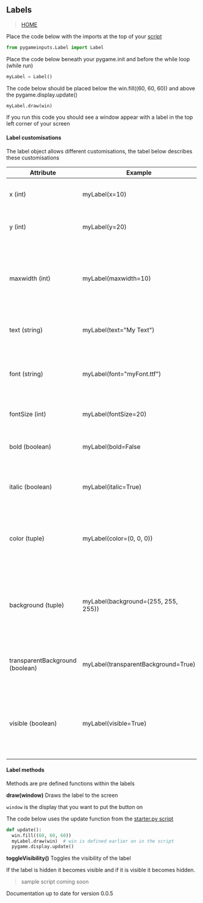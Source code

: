 ## Labels

> [HOME](https://captainorigami01.github.io/pygame-inputs/)

Place the code below with the imports at the top of your [script](https://github.com/captainorigami01/pygame-inputs/blob/c1b627e65933d34479a9376751eaf7d4776e48b1/starter.py)
```python
from pygameinputs.Label import Label
```

Place the code below beneath your pygame.init and before the while loop (while run)
```python
myLabel = Label()
```

The code below should be placed below the win.fill((60, 60, 60)) and above the pygame.display.update()
```python
myLabel.draw(win)
```

If you run this code you should see a window appear with a label in the top left corner of your screen

#### Label customisations

The label object allows different customisations, the tabel below describes these customisations

|**Attribute**  | **Example** | **Description** |
|--|--|--|
|x (int) | myLabel(x=10) | Sets the x coordinate on the window |
|y (int) | myLabel(y=20) | Sets the y coordinate on the window |
|maxwidth (int) | myLabel(maxwidth=10)|Sets the maximum width of the text in pixels. If it is 0 then this attribute is ignored|
|text (string)| myLabel(text="My Text")|Sets the text displayed on the label|
|font (string)| myLabel(font="myFont.ttf")|Sets the font on the label. It can use a ttf font or a font such as calibri|
|fontSize (int)|myLabel(fontSize=20)|Sets the size of the font|
|bold (boolean)|myLabel(bold=False|Sets the text to bold when True or regular when False|
|italic (boolean)|myLabel(italic=True)|Sets the font to italic when True or regular when False|
|color (tuple)|myLabel(color=(0, 0, 0))|Takes an RGB colour in a tuple format. In this case I set my font colour to black|
|background (tuple)|myLabel(background=(255, 255, 255))|Takes an RGB colour in a tuple format. In this case I set the background colour to white|
|transparentBackground (boolean)|myLabel(transparentBackground=True)|Whether or not the background should be transparent or not|
|visible (boolean)|myLabel(visible=True)|Whether the label should be displayed or hidden (useful if you want to hide it at some point)|

#### Label methods

Methods are pre defined functions within the labels

**draw(window)**
Draws the label to the screen

`window` is the display that you want to put the button on

The code below uses the update function from the [starter.py script](https://github.com/captainorigami01/pygame-inputs/blob/c1b627e65933d34479a9376751eaf7d4776e48b1/starter.py)

```python
def update():
  win.fill((60, 60, 60))
  myLabel.draw(win)  # win is defined earlier on in the script
  pygame.display.update()
```

**toggleVisibility()**
Toggles the visibility of the label

If the label is hidden it becomes visible and if it is visible it becomes hidden.

> sample script coming soon

Documentation up to date for version 0.0.5
